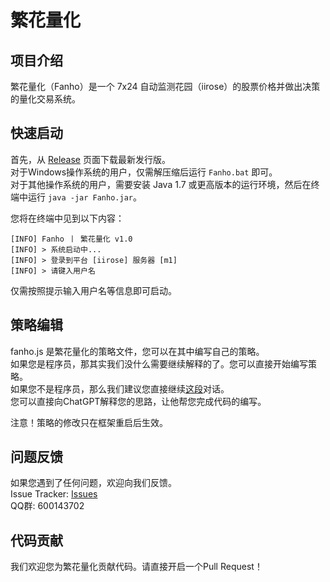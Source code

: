 # 繁花量化

## 项目介绍

繁花量化（Fanho）是一个 7x24 自动监测花园（iirose）的股票价格并做出决策的量化交易系统。

## 快速启动

首先，从 [Release](https://github.com/huzpsb/Fanho/releases) 页面下载最新发行版。  
对于Windows操作系统的用户，仅需解压缩后运行 `Fanho.bat` 即可。  
对于其他操作系统的用户，需要安装 Java 1.7 或更高版本的运行环境，然后在终端中运行 `java -jar Fanho.jar`。

您将在终端中见到以下内容：

```text
[INFO] Fanho 丨 繁花量化 v1.0
[INFO] > 系统启动中...
[INFO] > 登录到平台 [iirose] 服务器 [m1]
[INFO] > 请键入用户名
```

仅需按照提示输入用户名等信息即可启动。

## 策略编辑

fanho.js 是繁花量化的策略文件，您可以在其中编写自己的策略。  
如果您是程序员，那其实我们没什么需要继续解释的了。您可以直接开始编写策略。  
如果您不是程序员，那么我们建议您直接继续[这段](https://chatgpt.com/share/67a92d64-54d0-8008-8e33-8d2ccbbfd10f)对话。  
您可以直接向ChatGPT解释您的思路，让他帮您完成代码的编写。

注意！策略的修改只在框架重启后生效。

## 问题反馈

如果您遇到了任何问题，欢迎向我们反馈。  
Issue Tracker: [Issues](https://github.com/huzpsb/Fanho/issues)  
QQ群: 600143702

## 代码贡献

我们欢迎您为繁花量化贡献代码。请直接开启一个Pull Request！
